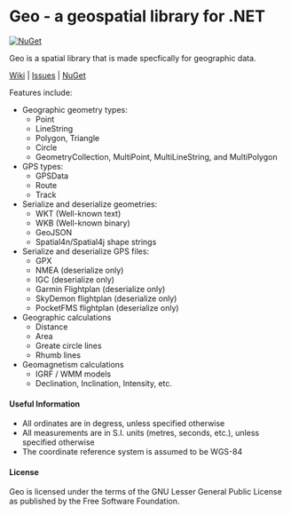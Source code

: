 # Geo - a geospatial library for .NET

[![NuGet](https://img.shields.io/nuget/dt/Geo.svg)](https://nuget.org/packages/Geo)


Geo is a spatial library that is made specfically for geographic data.

[Wiki](https://github.com/sibartlett/Geo/wiki) | [Issues](https://github.com/sibartlett/Geo/issues) | [NuGet](https://nuget.org/packages/Geo)

Features include:
* Geographic geometry types:
	* Point
	* LineString
	* Polygon, Triangle
	* Circle
	* GeometryCollection, MultiPoint, MultiLineString, and MultiPolygon
* GPS types:
	* GPSData
	* Route
	* Track
* Serialize and deserialize geometries:
	* WKT (Well-known text)
	* WKB (Well-known binary)
	* GeoJSON
	* Spatial4n/Spatial4j shape strings
* Serialize and deserialize GPS files:
	* GPX
	* NMEA (deserialize only)
	* IGC (deserialize only)
	* Garmin Flightplan (deserialize only)
	* SkyDemon flightplan (deserialize only)
	* PocketFMS flightplan (deserialize only)
* Geographic calculations
	* Distance
	* Area
	* Greate circle lines
	* Rhumb lines
* Geomagnetism calculations
	* IGRF / WMM models
	* Declination, Inclination, Intensity, etc.

#### Useful Information

* All ordinates are in degress, unless specified otherwise
* All measurements are in S.I. units (metres, seconds, etc.), unless specified otherwise
* The coordinate reference system is assumed to be WGS-84

#### License

Geo is licensed under the terms of the GNU Lesser General Public License as published by the Free Software Foundation.
